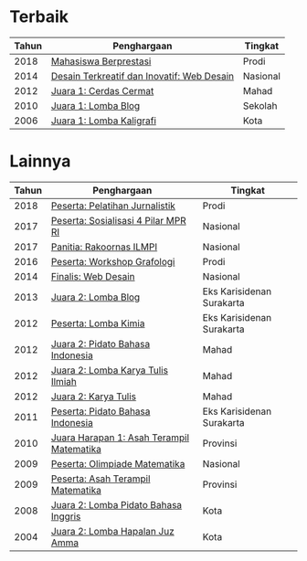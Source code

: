 # Terbaik

| Tahun | Penghargaan | Tingkat |
|-|-|-|
| 2018 | [Mahasiswa Berprestasi](https://s25.postimg.cc/shsyq8a6n/Scan352.jpg) | Prodi |
| 2014 | [Desain Terkreatif dan Inovatif: Web Desain](https://s25.postimg.cc/clzzszban/gambar_0004.jpg) | Nasional |
| 2012 | [Juara 1: Cerdas Cermat](https://s25.postimg.cc/h7d9yntz3/Cerdas_cermat.jpg) | Mahad |
| 2010 | [Juara 1: Lomba Blog](https://s25.postimg.cc/tzaa7v96n/gambar_0005.jpg) | Sekolah |
| 2006 | [Juara 1: Lomba Kaligrafi](https://s25.postimg.cc/fsujcn61b/gambar_0008.jpg) | Kota |

# Lainnya

| Tahun | Penghargaan | Tingkat |
|-|-|-|
| 2018 | [Peserta: Pelatihan Jurnalistik]() | Prodi |
| 2017 | [Peserta: Sosialisasi 4 Pilar MPR RI](https://s25.postimg.cc/5gcdkhi8v/Scan351.jpg) | Nasional |
| 2017 | [Panitia: Rakoornas ILMPI](https://s25.postimg.cc/8afixx4zj/Scan355.jpg) | Nasional |
| 2016 | [Peserta: Workshop Grafologi](https://s25.postimg.cc/k1z9eqwf3/gambar_0002.jpg) | Prodi |
| 2014 | [Finalis: Web Desain](https://s25.postimg.cc/oal5eau9r/Desain_web.jpg) | Nasional |
| 2013 | [Juara 2: Lomba Blog](https://s25.postimg.cc/nyclarrpb/gambar_0006.jpg) | Eks Karisidenan Surakarta |
| 2012 | [Peserta: Lomba Kimia](https://s25.postimg.cc/hww2b24tb/Kimia.jpg) | Eks Karisidenan Surakarta |
| 2012 | [Juara 2: Pidato Bahasa Indonesia](https://s25.postimg.cc/qf5ifeyhb/Pidato_bahasa_indonesia_2.jpg) | Mahad |
| 2012 | [Juara 2: Lomba Karya Tulis Ilmiah](https://s25.postimg.cc/3qz5iic8f/gambar_0009.jpg) | Mahad |
| 2012 | [Juara 2: Karya Tulis](https://s25.postimg.cc/5v0ogx3an/Karya_tulis.jpg) | Mahad |
| 2011 | [Peserta: Pidato Bahasa Indonesia](https://s25.postimg.cc/4fz3s6mrz/Pidato_bahasa_indonesia.jpg) | Eks Karisidenan Surakarta |
| 2010 | [Juara Harapan 1: Asah Terampil Matematika](https://s25.postimg.cc/jcgh2fllr/gambar_0001.jpg) | Provinsi |
| 2009 | [Peserta: Olimpiade Matematika](https://s25.postimg.cc/doa6bkrjz/gambar_0011.jpg) | Nasional |
| 2009 | [Peserta: Asah Terampil Matematika](https://s25.postimg.cc/rupx6qa3z/gambar_0003.jpg) | Provinsi |
| 2008 | [Juara 2: Lomba Pidato Bahasa Inggris](https://s25.postimg.cc/9f5g9c3pb/gambar_0010.jpg) | Kota |
| 2004 | [Juara 2: Lomba Hapalan Juz Amma](https://s25.postimg.cc/5vjijk3kf/gambar_0007.jpg) | Kota |